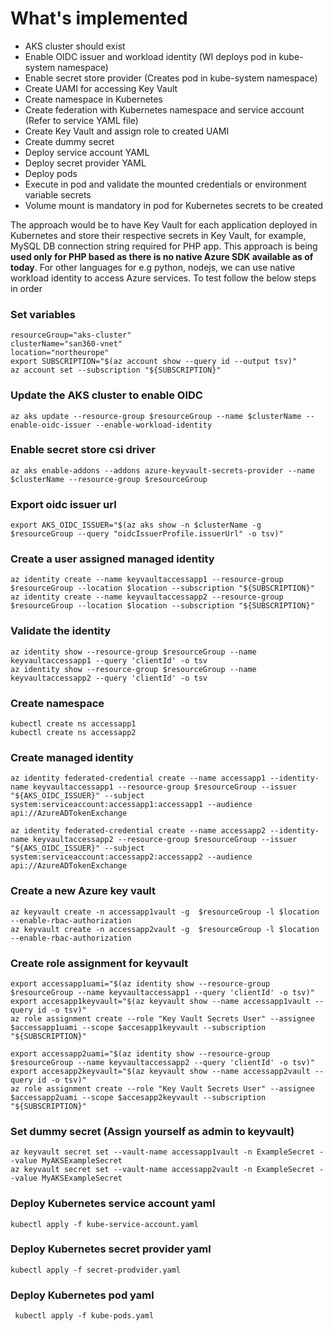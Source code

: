 # What's implemented
- AKS cluster should exist
- Enable OIDC issuer and workload identity (WI deploys pod in kube-system namespace)
- Enable secret store provider (Creates pod in kube-system namespace)
- Create UAMI for accessing Key Vault
- Create namespace in Kubernetes
- Create federation with Kubernetes namespace and service account (Refer to service YAML file)
- Create Key Vault and assign role to created UAMI
- Create dummy secret
- Deploy service account YAML
- Deploy secret provider YAML
- Deploy pods
- Execute in pod and validate the mounted credentials or environment variable secrets
- Volume mount is mandatory in pod for Kubernetes secrets to be created

The approach would be to have Key Vault for each application deployed in Kubernetes and store their respective secrets in Key Vault, for example, MySQL DB connection string required for PHP app. This approach is being **used only for PHP based as there is no native Azure SDK available as of today**. For other languages for e.g python, nodejs, we can use native workload identity to access Azure services. To test follow the below steps in order

### Set variables
```
resourceGroup="aks-cluster"
clusterName="san360-vnet"
location="northeurope"
export SUBSCRIPTION="$(az account show --query id --output tsv)"
az account set --subscription "${SUBSCRIPTION}"
```

### Update the AKS cluster to enable OIDC
```
az aks update --resource-group $resourceGroup --name $clusterName --enable-oidc-issuer --enable-workload-identity
```

### Enable secret store csi driver
```
az aks enable-addons --addons azure-keyvault-secrets-provider --name $clusterName --resource-group $resourceGroup
```

### Export oidc issuer url 
```
export AKS_OIDC_ISSUER="$(az aks show -n $clusterName -g $resourceGroup --query "oidcIssuerProfile.issuerUrl" -o tsv)"
```

### Create a user assigned managed identity
```
az identity create --name keyvaultaccessapp1 --resource-group $resourceGroup --location $location --subscription "${SUBSCRIPTION}"
az identity create --name keyvaultaccessapp2 --resource-group $resourceGroup --location $location --subscription "${SUBSCRIPTION}"
```

### Validate the identity
```
az identity show --resource-group $resourceGroup --name keyvaultaccessapp1 --query 'clientId' -o tsv
az identity show --resource-group $resourceGroup --name keyvaultaccessapp2 --query 'clientId' -o tsv
```

### Create namespace
```
kubectl create ns accessapp1
kubectl create ns accessapp2
```

### Create managed identity
```
az identity federated-credential create --name accessapp1 --identity-name keyvaultaccessapp1 --resource-group $resourceGroup --issuer "${AKS_OIDC_ISSUER}" --subject system:serviceaccount:accessapp1:accessapp1 --audience api://AzureADTokenExchange

az identity federated-credential create --name accessapp2 --identity-name keyvaultaccessapp2 --resource-group $resourceGroup --issuer "${AKS_OIDC_ISSUER}" --subject system:serviceaccount:accessapp2:accessapp2 --audience api://AzureADTokenExchange
```

### Create a new Azure key vault
```
az keyvault create -n accessapp1vault -g  $resourceGroup -l $location --enable-rbac-authorization
az keyvault create -n accessapp2vault -g  $resourceGroup -l $location --enable-rbac-authorization
```

### Create role assignment for keyvault
```
export accessapp1uami="$(az identity show --resource-group $resourceGroup --name keyvaultaccessapp1 --query 'clientId' -o tsv)"
export accesapp1keyvault="$(az keyvault show --name accessapp1vault --query id -o tsv)"
az role assignment create --role "Key Vault Secrets User" --assignee $accessapp1uami --scope $accesapp1keyvault --subscription "${SUBSCRIPTION}"

export accessapp2uami="$(az identity show --resource-group $resourceGroup --name keyvaultaccessapp2 --query 'clientId' -o tsv)"
export accesapp2keyvault="$(az keyvault show --name accessapp2vault --query id -o tsv)"
az role assignment create --role "Key Vault Secrets User" --assignee $accessapp2uami --scope $accesapp2keyvault --subscription "${SUBSCRIPTION}"
```

### Set dummy secret (Assign yourself as admin to keyvault)
```
az keyvault secret set --vault-name accessapp1vault -n ExampleSecret --value MyAKSExampleSecret
az keyvault secret set --vault-name accessapp2vault -n ExampleSecret --value MyAKSExampleSecret
```

### Deploy Kubernetes service account yaml
```
kubectl apply -f kube-service-account.yaml
```

### Deploy Kubernetes secret provider yaml
```
kubectl apply -f secret-prodvider.yaml
```

### Deploy Kubernetes pod yaml
```
 kubectl apply -f kube-pods.yaml
```